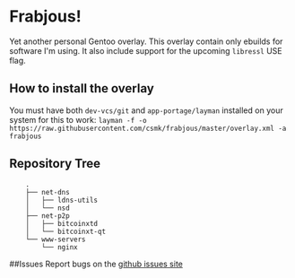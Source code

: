 # Frabjous!
Yet another personal Gentoo overlay. This overlay contain only ebuilds for software I'm using. It also include support for the upcoming `libressl` USE flag.

## How to install the overlay
You must have both `dev-vcs/git` and `app-portage/layman` installed on your system for this to work:
```layman -f -o https://raw.githubusercontent.com/csmk/frabjous/master/overlay.xml -a frabjous```

## Repository Tree
```
    .
    ├── net-dns
    │   ├── ldns-utils
    │   └── nsd
    ├── net-p2p
    │   ├── bitcoinxtd
    │   └── bitcoinxt-qt
    └── www-servers
        └── nginx
```

##Issues
Report bugs on the [github issues site](https://github.com/csmk/frabjous/issues)
